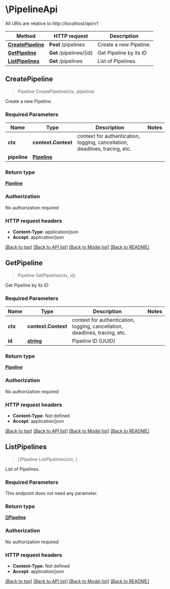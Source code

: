 # \PipelineApi

All URIs are relative to *http://localhost/api/v1*

Method | HTTP request | Description
------------- | ------------- | -------------
[**CreatePipeline**](PipelineApi.md#CreatePipeline) | **Post** /pipelines | Create a new Pipeline.
[**GetPipeline**](PipelineApi.md#GetPipeline) | **Get** /pipelines/{id} | Get Pipeline by its ID
[**ListPipelines**](PipelineApi.md#ListPipelines) | **Get** /pipelines | List of Pipelines.



## CreatePipeline

> Pipeline CreatePipeline(ctx, pipeline)

Create a new Pipeline.

### Required Parameters


Name | Type | Description  | Notes
------------- | ------------- | ------------- | -------------
**ctx** | **context.Context** | context for authentication, logging, cancellation, deadlines, tracing, etc.
**pipeline** | [**Pipeline**](Pipeline.md)|  | 

### Return type

[**Pipeline**](Pipeline.md)

### Authorization

No authorization required

### HTTP request headers

- **Content-Type**: application/json
- **Accept**: application/json

[[Back to top]](#) [[Back to API list]](../README.md#documentation-for-api-endpoints)
[[Back to Model list]](../README.md#documentation-for-models)
[[Back to README]](../README.md)


## GetPipeline

> Pipeline GetPipeline(ctx, id)

Get Pipeline by its ID

### Required Parameters


Name | Type | Description  | Notes
------------- | ------------- | ------------- | -------------
**ctx** | **context.Context** | context for authentication, logging, cancellation, deadlines, tracing, etc.
**id** | [**string**](.md)| Pipeline ID (UUID) | 

### Return type

[**Pipeline**](Pipeline.md)

### Authorization

No authorization required

### HTTP request headers

- **Content-Type**: Not defined
- **Accept**: application/json

[[Back to top]](#) [[Back to API list]](../README.md#documentation-for-api-endpoints)
[[Back to Model list]](../README.md#documentation-for-models)
[[Back to README]](../README.md)


## ListPipelines

> []Pipeline ListPipelines(ctx, )

List of Pipelines.

### Required Parameters

This endpoint does not need any parameter.

### Return type

[**[]Pipeline**](Pipeline.md)

### Authorization

No authorization required

### HTTP request headers

- **Content-Type**: Not defined
- **Accept**: application/json

[[Back to top]](#) [[Back to API list]](../README.md#documentation-for-api-endpoints)
[[Back to Model list]](../README.md#documentation-for-models)
[[Back to README]](../README.md)

